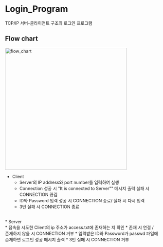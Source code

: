 # Login_Program
TCP/IP 서버-클라이언트 구조의 로그인 프로그램

## Flow chart
<img height="400" alt="flow_chart" src="https://user-images.githubusercontent.com/56907015/153847082-17ab8a4f-b38f-4f45-8222-a599c2687a60.png">

* Client <br>
	* Server의 IP address와 port number를 입력하여 실행
	* Connection 성공 시 "It is connected to Server"" 메시지 출력 실패 시 CONNECTION 끊김
  * ID와 Password 입력 성공 시 CONNECTION 종료/ 실패 시 다시 입력
  * 3번 실패 시 CONNECTION 종료
<br>
* Server <br>
	* 접속을 시도한 Client의 ip 주소가 access.txt에 존재하는 지 확인
	* 존재 시 연결 / 존재하지 않을 시 CONNECTION 거부
  * 입력받은 ID와 Password가 passwd 파일에 존재하면 로그인 성공 메시지 출력
  * 3번 실패 시 CONNECTION 거부



